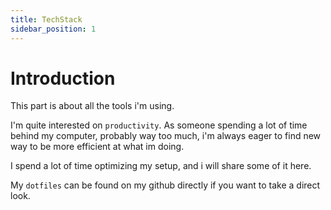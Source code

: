 ```yaml
---
title: TechStack
sidebar_position: 1
---
```


# Introduction 

This part is about all the tools i'm using.

I'm quite interested on `productivity`.
As someone spending a lot of time behind my computer, probably way too much, i'm always eager to find new way to be more efficient at what im doing.

I spend a lot of time optimizing my setup, and i will share some of it here.

My `dotfiles` can be found on my github directly if you want to take a direct look.



